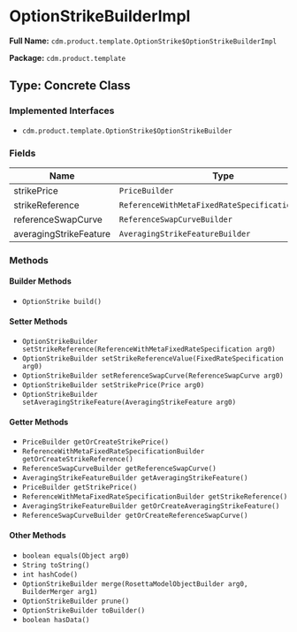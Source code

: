 # OptionStrikeBuilderImpl

**Full Name:** `cdm.product.template.OptionStrike$OptionStrikeBuilderImpl`

**Package:** `cdm.product.template`

## Type: Concrete Class

### Implemented Interfaces

- `cdm.product.template.OptionStrike$OptionStrikeBuilder`

### Fields

| Name | Type | Description |
|------|------|-------------|
| strikePrice | `PriceBuilder` |  |
| strikeReference | `ReferenceWithMetaFixedRateSpecificationBuilder` |  |
| referenceSwapCurve | `ReferenceSwapCurveBuilder` |  |
| averagingStrikeFeature | `AveragingStrikeFeatureBuilder` |  |

### Methods

#### Builder Methods

- `OptionStrike build()`

#### Setter Methods

- `OptionStrikeBuilder setStrikeReference(ReferenceWithMetaFixedRateSpecification arg0)`
- `OptionStrikeBuilder setStrikeReferenceValue(FixedRateSpecification arg0)`
- `OptionStrikeBuilder setReferenceSwapCurve(ReferenceSwapCurve arg0)`
- `OptionStrikeBuilder setStrikePrice(Price arg0)`
- `OptionStrikeBuilder setAveragingStrikeFeature(AveragingStrikeFeature arg0)`

#### Getter Methods

- `PriceBuilder getOrCreateStrikePrice()`
- `ReferenceWithMetaFixedRateSpecificationBuilder getOrCreateStrikeReference()`
- `ReferenceSwapCurveBuilder getReferenceSwapCurve()`
- `AveragingStrikeFeatureBuilder getAveragingStrikeFeature()`
- `PriceBuilder getStrikePrice()`
- `ReferenceWithMetaFixedRateSpecificationBuilder getStrikeReference()`
- `AveragingStrikeFeatureBuilder getOrCreateAveragingStrikeFeature()`
- `ReferenceSwapCurveBuilder getOrCreateReferenceSwapCurve()`

#### Other Methods

- `boolean equals(Object arg0)`
- `String toString()`
- `int hashCode()`
- `OptionStrikeBuilder merge(RosettaModelObjectBuilder arg0, BuilderMerger arg1)`
- `OptionStrikeBuilder prune()`
- `OptionStrikeBuilder toBuilder()`
- `boolean hasData()`

